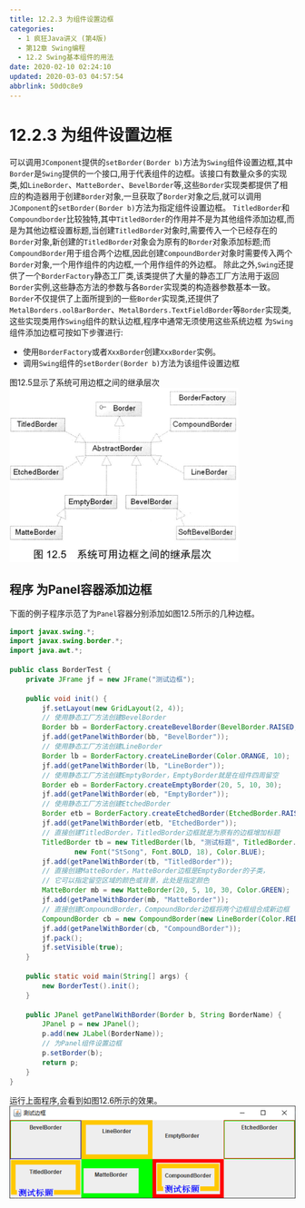 ```yaml
---
title: 12.2.3 为组件设置边框
categories: 
  - 1 疯狂Java讲义 (第4版)
  - 第12章 Swing编程
  - 12.2 Swing基本组件的用法
date: 2020-02-10 02:24:10
updated: 2020-03-03 04:57:54
abbrlink: 50d0c8e9
---
```

# 12.2.3 为组件设置边框
可以调用`JComponent`提供的`setBorder(Border b)`方法为`Swing`组件设置边框,其中`Border`是`Swing`提供的一个接口,用于代表组件的边框。该接口有数量众多的实现类,如`LineBorder`、`MatteBorder`、`BevelBorder`等,这些`Border`实现类都提供了相应的构造器用于创建`Border`对象,一旦获取了`Border`对象之后,就可以调用`JComponent`的`setBorder(Border b)`方法为指定组件设置边框。
`TitledBorder`和`Compoundborder`比较独特,其中`TitledBorder`的作用并不是为其他组件添加边框,而是为其他边框设置标题,当创建`TitledBorder`对象时,需要传入一个已经存在的`Border`对象,新创建的`TitledBorder`对象会为原有的`Border`对象添加标题;而`CompoundBorder`用于组合两个边框,因此创建`CompoundBorder`对象时需要传入两个`Border`对象,一个用作组件的内边框,一个用作组件的外边框。
除此之外,`Swing`还提供了一个`BorderFactory`静态工厂类,该类提供了大量的静态工厂方法用于返回`Border`实例,这些静态方法的参数与各`Border`实现类的构造器参数基本一致。
`Border`不仅提供了上面所提到的一些`Border`实现类,还提供了`MetalBorders.oolBarBorder`、`MetalBorders.TextFieldBorder`等`Border`实现类,这些实现类用作`Swing`组件的默认边框,程序中通常无须使用这些系统边框
为`Swing`组件添加边框可按如下步骤进行:
- 使用`BorderFactory`或者`XxxBorder`创建`XxxBorder`实例。
- 调用`Swing`组件的`setBorder(Border b)`方法为该组件设置边框

图12.5显示了系统可用边框之间的继承层次
![这里有一张图片](https://raw.githubusercontent.com/lanlan2017/images/master/CrazyJavaHandout4/Chapter12/12.2.3/1.png)
## 程序 为Panel容器添加边框
下面的例子程序示范了为`Panel`容器分别添加如图12.5所示的几种边框。
```java
import javax.swing.*;
import javax.swing.border.*;
import java.awt.*;

public class BorderTest {
    private JFrame jf = new JFrame("测试边框");

    public void init() {
        jf.setLayout(new GridLayout(2, 4));
        // 使用静态工厂方法创建BevelBorder
        Border bb = BorderFactory.createBevelBorder(BevelBorder.RAISED, Color.RED, Color.GREEN, Color.BLUE, Color.GRAY);
        jf.add(getPanelWithBorder(bb, "BevelBorder"));
        // 使用静态工厂方法创建LineBorder
        Border lb = BorderFactory.createLineBorder(Color.ORANGE, 10);
        jf.add(getPanelWithBorder(lb, "LineBorder"));
        // 使用静态工厂方法创建EmptyBorder，EmptyBorder就是在组件四周留空
        Border eb = BorderFactory.createEmptyBorder(20, 5, 10, 30);
        jf.add(getPanelWithBorder(eb, "EmptyBorder"));
        // 使用静态工厂方法创建EtchedBorder
        Border etb = BorderFactory.createEtchedBorder(EtchedBorder.RAISED, Color.RED, Color.GREEN);
        jf.add(getPanelWithBorder(etb, "EtchedBorder"));
        // 直接创建TitledBorder，TitledBorder边框就是为原有的边框增加标题
        TitledBorder tb = new TitledBorder(lb, "测试标题", TitledBorder.LEFT, TitledBorder.BOTTOM,
                new Font("StSong", Font.BOLD, 18), Color.BLUE);
        jf.add(getPanelWithBorder(tb, "TitledBorder"));
        // 直接创建MatteBorder，MatteBorder边框是EmptyBorder的子类，
        // 它可以指定留空区域的颜色或背景，此处是指定颜色
        MatteBorder mb = new MatteBorder(20, 5, 10, 30, Color.GREEN);
        jf.add(getPanelWithBorder(mb, "MatteBorder"));
        // 直接创建CompoundBorder，CompoundBorder边框将两个边框组合成新边框
        CompoundBorder cb = new CompoundBorder(new LineBorder(Color.RED, 8), tb);
        jf.add(getPanelWithBorder(cb, "CompoundBorder"));
        jf.pack();
        jf.setVisible(true);
    }

    public static void main(String[] args) {
        new BorderTest().init();
    }

    public JPanel getPanelWithBorder(Border b, String BorderName) {
        JPanel p = new JPanel();
        p.add(new JLabel(BorderName));
        // 为Panel组件设置边框
        p.setBorder(b);
        return p;
    }
}
```
运行上面程序,会看到如图12.6所示的效果。
![这里有一张图片](https://raw.githubusercontent.com/lanlan2017/images/master/CrazyJavaHandout4/Chapter12/12.2.3/2.png)
<!-- CrazyJavaHandout4/Chapter12/12.2.3/ -->
